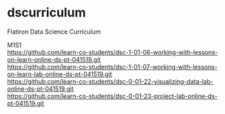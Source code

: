 # dscurriculum
Flatiron Data Science Curriculum

M1S1  
https://github.com/learn-co-students/dsc-1-01-06-working-with-lessons-on-learn-online-ds-pt-041519.git  
https://github.com/learn-co-students/dsc-1-01-07-working-with-lessons-on-learn-lab-online-ds-pt-041519.git  
https://github.com/learn-co-students/dsc-0-01-22-visualizing-data-lab-online-ds-pt-041519.git  
https://github.com/learn-co-students/dsc-0-01-23-project-lab-online-ds-pt-041519.git  